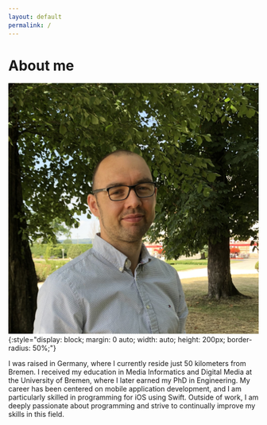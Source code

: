 ```yaml
---
layout: default
permalink: /
---
```


# About me

![Me](/images/2019-portrait.jpg){:style="display: block; margin: 0 auto; width: auto; height: 200px; border-radius: 50%;"}

I was raised in Germany, where I currently reside just 50 kilometers from Bremen. I received my education in Media Informatics and Digital Media at the University of Bremen, where I later earned my PhD in Engineering. My career has been centered on mobile application development, and I am particularly skilled in programming for iOS using Swift. Outside of work, I am deeply passionate about programming and strive to continually improve my skills in this field.

